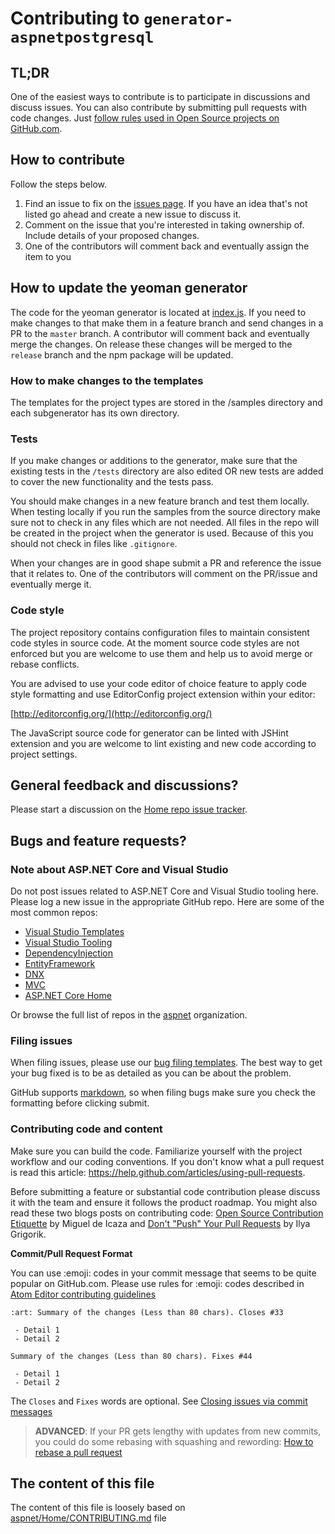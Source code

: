 # Contributing to `generator-aspnetpostgresql`

## TL;DR

One of the easiest ways to contribute is to participate in discussions and discuss issues. You can also contribute by submitting pull requests with code changes. Just [follow rules used in Open Source projects on GitHub.com](https://guides.github.com/activities/contributing-to-open-source/).

## How to contribute
Follow the steps below.

1. Find an issue to fix on the [issues page](https://github.com/DeathArrow1/generator-aspnetpostgresql/issues). If you have an idea that's not listed go ahead and create a new issue to discuss it.
1. Comment on the issue that you're interested in taking ownership of. Include details of your proposed changes.
1. One of the contributors will comment back and eventually assign the item to you

## How to update the yeoman generator

The code for the yeoman generator is located at [index.js](https://github.com/DeathArrow1/generator-aspnetpostgresql/blob/master/app/index.js). If you need to make changes to that make them in a feature branch and send changes in a PR to the `master` branch. A contributor will comment back and eventually merge the changes. On release these changes will be merged to the `release` branch and the npm package will be updated.

### How to make changes to the templates
The templates for the project types are stored in the /samples directory and each subgenerator has its own directory.

### Tests
If you make changes or additions to the generator, make sure that the existing tests in the `/tests` directory are also edited OR new tests are added to cover the new functionality and the tests pass.

You should make changes in a new feature branch and test them locally. When testing locally if you run the samples from the source directory make sure not to check in any files which are not needed. All files in the repo will be created in the project when the generator is used. Because of this you should not check in files like `.gitignore`.

When your changes are in good shape submit a PR and reference the issue that it relates to. One of the contributors will comment on the PR/issue and eventually merge it.

### Code style
The project repository contains configuration files to maintain consistent code styles in source code. At the moment source code styles are not enforced but you are welcome to use them and help us to avoid merge or rebase conflicts.

You are advised to use your code editor of choice feature to apply code style formatting and use EditorConfig project extension within your editor:

[http://editorconfig.org/](http://editorconfig.org/)

The JavaScript source code for generator can be linted with JSHint extension and you are welcome to lint existing and new code according to project settings.

## General feedback and discussions?
Please start a discussion on the [Home repo issue tracker](https://github.com/aspnet/Home/issues).

## Bugs and feature requests?

### Note about ASP.NET Core and Visual Studio

Do not post issues related to ASP.NET Core and Visual Studio tooling here. Please log a new issue in the appropriate GitHub repo. Here are some of the most common repos:

* [Visual Studio Templates](https://github.com/aspnet/Templates)
* [Visual Studio Tooling](https://github.com/aspnet/Tooling)
* [DependencyInjection](https://github.com/aspnet/DependencyInjection)
* [EntityFramework](https://github.com/aspnet/EntityFramework)
* [DNX](https://github.com/aspnet/dnx)
* [MVC](https://github.com/aspnet/Mvc)
* [ASP.NET Core Home](https://github.com/aspnet/Home)

Or browse the full list of repos in the [aspnet](https://github.com/aspnet/) organization.

### Filing issues
When filing issues, please use our [bug filing templates](https://github.com/aspnet/Home/wiki/Functional-bug-template).
The best way to get your bug fixed is to be as detailed as you can be about the problem.

GitHub supports [markdown](https://help.github.com/articles/github-flavored-markdown/), so when filing bugs make sure you check the formatting before clicking submit.

### Contributing code and content

Make sure you can build the code. Familiarize yourself with the project workflow and our coding conventions. If you don't know what a pull request is read this article: https://help.github.com/articles/using-pull-requests.

Before submitting a feature or substantial code contribution please discuss it with the team and ensure it follows the product roadmap. You might also read these two blogs posts on contributing code: [Open Source Contribution Etiquette](http://tirania.org/blog/archive/2010/Dec-31.html) by Miguel de Icaza and [Don't "Push" Your Pull Requests](https://www.igvita.com/2011/12/19/dont-push-your-pull-requests/) by Ilya Grigorik.

**Commit/Pull Request Format**

You can use :emoji: codes in your commit message that seems to be quite popular on GitHub.com. Please use rules for :emoji: codes described in [Atom Editor contributing guidelines](https://github.com/atom/atom/blob/master/CONTRIBUTING.md#git-commit-messages)

```
:art: Summary of the changes (Less than 80 chars). Closes #33

 - Detail 1
 - Detail 2
```

```
Summary of the changes (Less than 80 chars). Fixes #44

 - Detail 1
 - Detail 2
```

The `Closes` and `Fixes` words are optional. See [Closing issues via commit messages](https://help.github.com/articles/closing-issues-via-commit-messages/)

> __ADVANCED__:
If your PR gets lengthy with updates from new commits, you could do some rebasing with squashing and rewording: [How to rebase a pull request](https://github.com/edx/edx-platform/wiki/How-to-Rebase-a-Pull-Request#squash-your-changes)

## The content of this file

The content of this file is loosely based on [aspnet/Home/CONTRIBUTING.md](https://github.com/aspnet/Home/blob/dev/CONTRIBUTING.md) file 